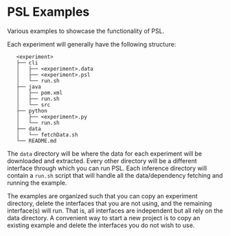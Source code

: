# PSL Examples

Various examples to showcase the functionality of PSL.

Each experiment will generally have the following structure:
```
   <experiment>
   ├── cli
   │   ├── <experiment>.data
   │   ├── <experiment>.psl
   │   └── run.sh
   ├── java
   │   ├── pom.xml
   │   ├── run.sh
   │   └── src
   ├── python
   │   ├── <experiment>.py
   │   └── run.sh
   ├── data
   │   └── fetchData.sh
   └── README.md
```

The `data` directory will be where the data for each experiment will be downloaded and extracted.
Every other directory will be a different interface through which you can run PSL.
Each inference directory will contain a `run.sh` script that will handle all the data/dependency fetching and running the example.

The examples are organized such that you can copy an experiment directory, delete the interfaces that you are not using, and the remaining interface(s) will run.
That is, all interfaces are independent but all rely on the data directory.
A convenient way to start a new project is to copy an existing example and delete the interfaces you do not wish to use.
